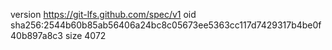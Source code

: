version https://git-lfs.github.com/spec/v1
oid sha256:2544b60b85ab56406a24bc8c05673ee5363cc117d7429317b4be0f40b897a8c3
size 4072
